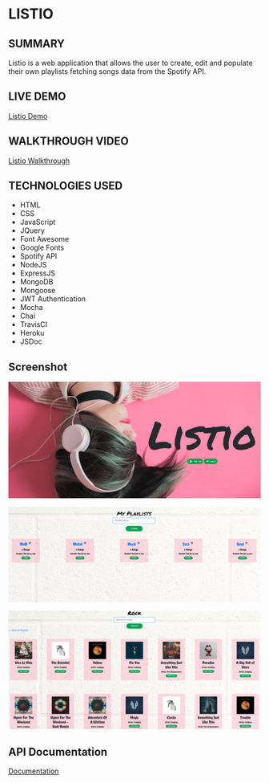 # LISTIO

## SUMMARY

Listio is a web application that allows the user to create, edit and populate their own playlists fetching songs data from the Spotify API.

## LIVE DEMO

[Listio Demo](https://nameless-springs-69015.herokuapp.com/)

## WALKTHROUGH VIDEO

[Listio Walkthrough](https://www.youtube.com/watch?v=Ah9QUKT9Clk)

## TECHNOLOGIES USED

- HTML
- CSS
- JavaScript
- JQuery
- Font Awesome
- Google Fonts
- Spotify API
- NodeJS
- ExpressJS
- MongoDB
- Mongoose
- JWT Authentication
- Mocha
- Chai
- TravisCI
- Heroku
- JSDoc

## Screenshot

![screenshot](screenshots/00.PNG)

![screenshot](screenshots/01.PNG)

![screenshot](screenshots/02.PNG)

## API Documentation

[Documentation](out/global.html)










